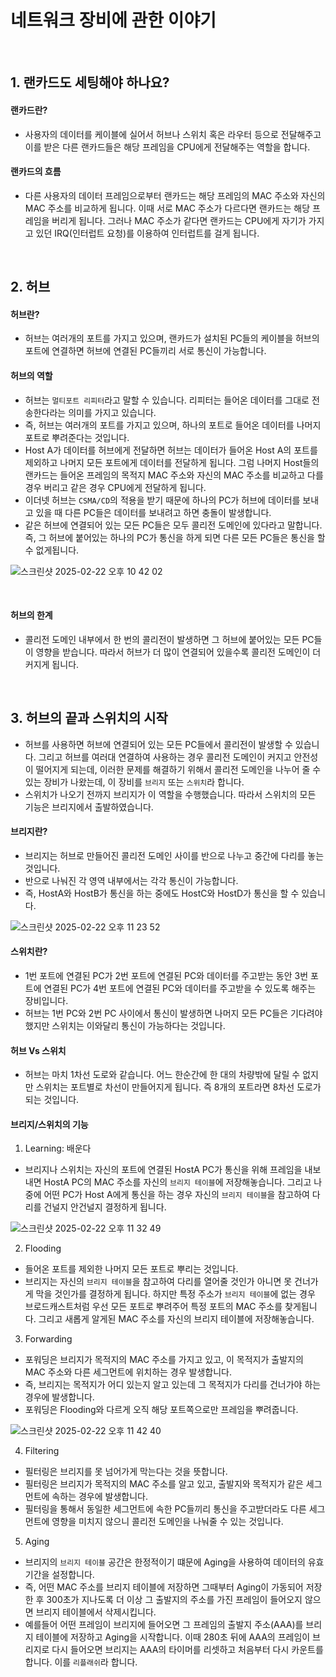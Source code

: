 # 네트워크 장비에 관한 이야기

<br>

## 1. 랜카드도 세팅해야 하나요?

#### 랜카드란?

- 사용자의 데이터를 케이블에 실어서 허브나 스위치 혹은 라우터 등으로 전달해주고 이를 받은 다른 랜카드들은 해당 프레임을 CPU에게 전달해주는 역할을 합니다.

#### 랜카드의 흐름

- 다른 사용자의 데이터 프레임으로부터 랜카드는 해당 프레임의 MAC 주소와 자신의 MAC 주소를 비교하게 됩니다. 이때 서로 MAC 주소가 다르다면 랜카드는 해당 프레임을 버리게 됩니다. 그러나 MAC 주소가 같다면 랜카드는 CPU에게 자기가 가지고 있던 IRQ(인터럽트 요청)를 이용하여 인터럽트를 걸게 됩니다. 

<br>

## 2. 허브

#### 허브란?

- 허브는 여러개의 포트를 가지고 있으며, 랜카드가 설치된 PC들의 케이블을 허브의 포트에 연결하면 허브에 연결된 PC들끼리 서로 통신이 가능합니다.

#### 허브의 역할

- 허브는 `멀티포트 리피터`라고 말할 수 있습니다. 리피터는 들어온 데이터를 그대로 전송한다라는 의미를 가지고 있습니다.
- 즉, 허브는 여러개의 포트를 가지고 있으며, 하나의 포트로 들어온 데이터를 나머지 포트로 뿌려준다는 것입니다.
- Host A가 데이터를 허브에게 전달하면 허브는 데이터가 들어온 Host A의 포트를 제외하고 나머지 모든 포트에게 데이터를 전달하게 됩니다. 그럼 나머지 Host들의 랜카드는 들어온 프레임의 목적지 MAC 주소와 자신의 MAC 주소를 비교하고 다를 경우 버리고 같은 경우 CPU에게 전달하게 됩니다.
- 이더넷 허브는 `CSMA/CD`의 적용을 받기 때문에 하나의 PC가 허브에 데이터를 보내고 있을 때 다른 PC들은 데이터를 보내려고 하면 충돌이 발생합니다.
- 같은 허브에 연결되어 있는 모든 PC들은 모두 콜리전 도메인에 있다라고 말합니다. 즉, 그 허브에 붙어있는 하나의 PC가 통신을 하게 되면 다른 모든 PC들은 통신을 할 수 없게됩니다.

![스크린샷 2025-02-22 오후 10 42 02](https://github.com/user-attachments/assets/d0dd1b77-1a49-42c4-a9c6-812f327eb17d)

<br>

#### 허브의 한계

- 콜리전 도메인 내부에서 한 번의 콜리전이 발생하면 그 허브에 붙어있는 모든 PC들이 영향을 받습니다. 따라서 허브가 더 많이 연결되어 있을수록 콜리전 도메인이 더 커지게 됩니다.

<br>

## 3. 허브의 끝과 스위치의 시작

- 허브를 사용하면 허브에 연결되어 있는 모든 PC들에서 콜리전이 발생할 수 있습니다. 그리고 허브를 여러대 연결하여 사용하는 경우 콜리전 도메인이 커지고 안전성이 떨어지게 되는데, 이러한 문제를 해결하기 위해서 콜리전 도메인을 나누어 줄 수 있는 장비가 나왔는데, 이 장비를 `브리지` 또는 `스위치`라 합니다.
- 스위치가 나오기 전까지 브리지가 이 역할을 수행했습니다. 따라서 스위치의 모든 기능은 브리지에서 출발하였습니다.

#### 브리지란?

- 브리지는 허브로 만들어진 콜리전 도메인 사이를 반으로 나누고 중간에 다리를 놓는 것입니다.
- 반으로 나눠진 각 영역 내부에서는 각각 통신이 가능합니다.
- 즉, HostA와 HostB가 통신을 하는 중에도 HostC와 HostD가 통신을 할 수 있습니다.

![스크린샷 2025-02-22 오후 11 23 52](https://github.com/user-attachments/assets/31c6a225-3ae9-4285-85ed-bdd565e1dd33)

#### 스위치란?

- 1번 포트에 연결된 PC가 2번 포트에 연결된 PC와 데이터를 주고받는 동안 3번 포트에 연결된 PC가 4번 포트에 연결된 PC와 데이터를 주고받을 수 있도록 해주는 장비입니다.
- 허브는 1번 PC와 2번 PC 사이에서 통신이 발생하면 나머지 모든 PC들은 기다려야 했지만 스위치는 이와달리 통신이 가능하다는 것입니다.

#### 허브 Vs 스위치

- 허브는 마치 1차선 도로와 같습니다. 어느 한순간에 한 대의 차량밖에 달릴 수 없지만 스위치는 포트별로 차선이 만들어지게 됩니다. 즉 8개의 포트라면 8차선 도로가 되는 것입니다.

#### 브리지/스위치의 기능

1. Learning: 배운다

- 브리지나 스위치는 자신의 포트에 연결된 HostA PC가 통신을 위해 프레임을 내보내면 HostA PC의 MAC 주소를 자신의 `브리지 테이블`에 저장해놓습니다. 그리고 나중에 어떤 PC가 Host A에게 통신을 하는 경우 자신의 `브리지 테이블`을 참고하여 다리를 건널지 안건널지 결정하게 됩니다.

![스크린샷 2025-02-22 오후 11 32 49](https://github.com/user-attachments/assets/58a827fe-fcc9-4a7c-a82d-b949b7b03051)

2. Flooding

- 들어온 포트를 제외한 나머지 모든 포트로 뿌리는 것입니다.
- 브리지는 자신의 `브리지 테이블`을 참고하여 다리를 열어줄 것인가 아니면 못 건너가게 막을 것인가를 결정하게 됩니다. 하지만 특정 주소가 `브리지 테이블`에 없는 경우 브로드캐스트처럼 우선 모든 포트로 뿌려주어 특정 포트의 MAC 주소를 찾게됩니다. 그리고 새롭게 알게된 MAC 주소를 자신의 브리지 테이블에 저장해놓습니다.

3. Forwarding

- 포워딩은 브리지가 목적지의 MAC 주소를 가지고 있고, 이 목적지가 출발지의 MAC 주소와 다른 세그먼트에 위치하는 경우 발생합니다.
- 즉, 브리지는 목적지가 어디 있는지 알고 있는데 그 목적지가 다리를 건너가야 하는 경우에 발생합니다.
- 포워딩은 Flooding와 다르게 오직 해당 포트쪽으로만 프레임을 뿌려줍니다.

![스크린샷 2025-02-22 오후 11 42 40](https://github.com/user-attachments/assets/6a0b4e92-58b1-4228-9806-41ab374753a6)

4. Filtering

- 필터링은 브리지를 못 넘어가게 막는다는 것을 뜻합니다.
- 필터링은 브리지가 목적지의 MAC 주소를 알고 있고, 출발지와 목적지가 같은 세그먼트에 속하는 경우에 발생합니다.
- 필터링을 통해서 동일한 세그먼트에 속한 PC들끼리 통신을 주고받더라도 다른 세그먼트에 영향을 미치지 않으니 콜리전 도메인을 나눠줄 수 있는 것입니다.

5. Aging

- 브리지의 `브리지 테이블` 공간은 한정적이기 떄문에 Aging을 사용하여 데이터의 유효 기간을 설정합니다.
- 즉, 어떤 MAC 주소를 브리지 테이블에 저장하면 그때부터 Aging이 가동되어 저장한 후 300초가 지나도록 더 이상 그 출발지의 주소를 가진 프레임이 들어오지 않으면 브리지 테이블에서 삭제시킵니다.
- 예를들어 어떤 프레임이 브리지에 들어오면 그 프레임의 출발지 주소(AAA)를 브리지 테이블에 저장하고 Aging을 시작합니다. 이때 280초 뒤에 AAA의 프레임이 브리지로 다시 들어오면 브리지는 AAA의 타이머를 리셋하고 처음부터 다시 카운트를 합니다. 이를 `리플래쉬`라 합니다.















































